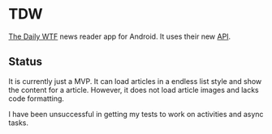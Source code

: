 # TDW
[The Daily WTF](http://thedailywtf.com) news reader app for Android. It uses
their new [API](http://thedailywtf.com/articles/tdwtf-api).

## Status
It is currently just a MVP. It can load articles in a endless list style and
show the content for a article. However, it does not load article images and
lacks code formatting.

I have been unsuccessful in getting my tests to work on activities and async
tasks.
